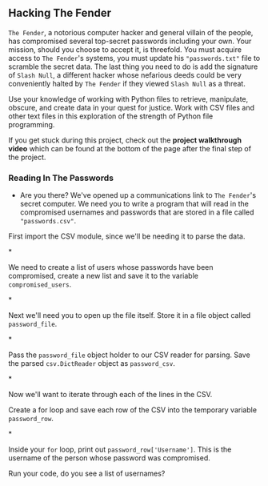 ## Hacking The Fender
<div class="spacing-tight__YTkj-JgyxXu1yRjOr_AFW"><p><code>The Fender</code>, a notorious computer hacker and general villain of the people, has compromised several top-secret passwords including your own. Your mission, should you choose to accept it, is threefold. You must acquire access to <code>The Fender</code>'s systems, you must update his <code>"passwords.txt"</code> file to scramble the secret data. The last thing you need to do is add the signature of <code>Slash Null</code>, a different hacker whose nefarious deeds could be very conveniently halted by <code>The Fender</code> if they viewed <code>Slash Null</code> as a threat.</p>
<p>Use your knowledge of working with Python files to retrieve, manipulate, obscure, and create data in your quest for justice. Work with CSV files and other text files in this exploration of the strength of Python file programming.</p>
<p>If you get stuck during this project, check out the <strong>project walkthrough video</strong> which can be found at the bottom of the page after the final step of the project.</p>
</div>

### Reading In The Passwords
* <div class="spacing-tight__YTkj-JgyxXu1yRjOr_AFW narrativeMarkdown__1pqyNDZ_zljr-gC8Q1pur9"><p>Are you there? We've opened up a communications link to <code>The Fender</code>'s secret computer. We need you to write a program that will read in the compromised usernames and passwords that are stored in a file called <code>"passwords.csv"</code>.</p>
<p>First import the CSV module, since we'll be needing it to parse the data.</p>
</div>
*  <p>We need to create a list of users whose passwords have been compromised, create a new list and save it to the variable <code>compromised_users</code>.</p>
*  <p>Next we'll need you to open up the file itself. Store it in a file object called <code>password_file</code>.</p>
*  <p>Pass the <code>password_file</code> object holder to our CSV reader for parsing. Save the parsed <code>csv.DictReader</code> object as <code>password_csv</code>.</p>
*  <div class="spacing-tight__YTkj-JgyxXu1yRjOr_AFW narrativeMarkdown__1pqyNDZ_zljr-gC8Q1pur9"><p>Now we'll want to iterate through each of the lines in the CSV.</p>
<p>Create a for loop and save each row of the CSV into the temporary variable <code>password_row</code>.</p>
</div>
*  <div class="spacing-tight__YTkj-JgyxXu1yRjOr_AFW narrativeMarkdown__1pqyNDZ_zljr-gC8Q1pur9"><p>Inside your <code>for</code> loop, print out <code>password_row['Username']</code>. This is the username of the person whose password was compromised.</p>
<p>Run your code, do you see a list of usernames?</p>
</div>
